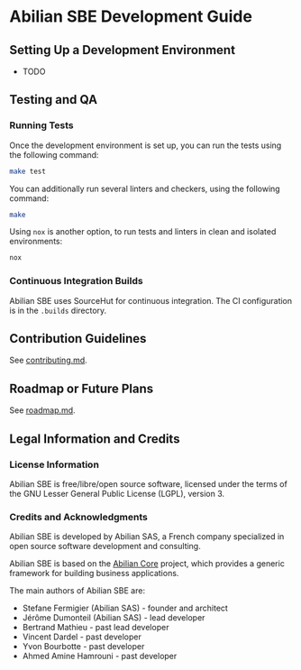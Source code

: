 # Abilian SBE Development Guide

## Setting Up a Development Environment

- TODO

## Testing and QA

### Running Tests

Once the development environment is set up, you can run the tests using the following command:

```bash
make test
```

You can additionally run several linters and checkers, using the following command:

```bash
make
```

Using `nox` is another option, to run tests and linters in clean and isolated environments:

```bash
nox
```

### Continuous Integration Builds

Abilian SBE uses SourceHut for continuous integration. The CI configuration is in the `.builds` directory.


## Contribution Guidelines

See [contributing.md](./contributing.md).


## Roadmap or Future Plans

See [roadmap.md](./roadmap.md).


## Legal Information and Credits

### License Information

Abilian SBE is free/libre/open source software, licensed under the terms of the GNU Lesser General Public License (LGPL), version 3.

### Credits and Acknowledgments

Abilian SBE is developed by Abilian SAS, a French company specialized in open source software development and consulting.

Abilian SBE is based on the [Abilian Core]() project, which provides a generic framework for building business applications.

The main authors of Abilian SBE are:

- Stefane Fermigier (Abilian SAS) - founder and architect
- Jérôme Dumonteil (Abilian SAS) - lead developer
- Bertrand Mathieu - past lead developer
- Vincent Dardel - past developer
- Yvon Bourbotte - past developer
- Ahmed Amine Hamrouni - past developer
